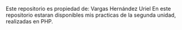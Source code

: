 Este repositorio es propiedad de: Vargas Hernández Uriel En este repositorio estaran disponibles mis practicas de la segunda unidad, realizadas en PHP.

